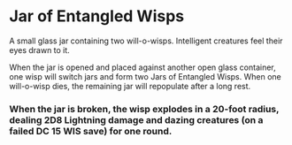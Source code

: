 # Jar of Entangled Wisps
A small glass jar containing two will-o-wisps. Intelligent creatures feel their eyes drawn to it.

When the jar is opened and placed against another open glass container, one wisp will switch jars and form two Jars of Entangled Wisps. When one will-o-wisp dies, the remaining jar will repopulate after a long rest.

### When the jar is broken, the wisp explodes in a 20-foot radius, dealing 2D8 Lightning damage and dazing creatures (on a failed DC 15 WIS save) for one round.